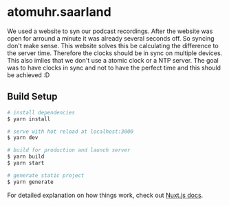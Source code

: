 # atomuhr.saarland

We used a website to syn our podcast recordings. After the website was open for arround a minute it was already several seconds off. So syncing don't make sense. This website solves this be calculating the difference to the server time. Therefore the clocks should be in sync on multiple devices. This also imlies that we don't use a atomic clock or a NTP server. The goal was to have clocks in sync and not to have the perfect time and this should be achieved :D

## Build Setup

```bash
# install dependencies
$ yarn install

# serve with hot reload at localhost:3000
$ yarn dev

# build for production and launch server
$ yarn build
$ yarn start

# generate static project
$ yarn generate
```

For detailed explanation on how things work, check out [Nuxt.js docs](https://nuxtjs.org).

